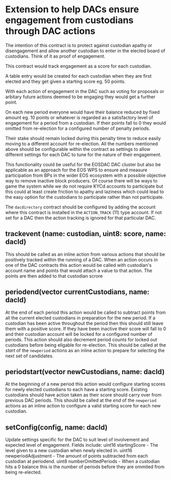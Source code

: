 # Extension to help DACs ensure engagement from custodians through DAC actions

The intention of this contract is to protect against custodian apathy or disengagement and allow another custodian to enter in the elected board of custodians. Think of it as proof of engagement.

This contract would track engagement as a score for each custodian.

A table entry would be created for each custodian when they are first elected and they get given a starting score eg. 50 points.

With each action of engagement in the DAC such as voting for proposals or arbitary future actions deemed to be engaging they would get a further point.

On each new period everyone would have their balance reduced by fixed amount eg. 10 points or whatever is regarded as a satisfactory level of engagement for a period from a custodian. If their points fall to 0 they would omitted from re-election for a configured number of penalty periods.

Their stake should remain locked during this penalty time to reduce easily moving to a different account for re-election. All the numbers mentioned above should be configurable within the contract as settings to allow different settings for each DAC to tune for the nature of their engagement.

This functionality could be useful for the EOSDAC DAC cluster but also be applicable as an approach for the EOS WPS to ensure and measure participation from BPs in the wider EOS ecosystem with a possible objective way to remove inactive block producers.
Of course there will be ways to game the system while we do not require KYCd accounts to participate but this could at least create friction to apathy and laziness which could lead to the easy option for the custodians to participate rather than not participate.

The `dacdirectory` contract should be configured by adding the account where this contract is installed in the
`ACTION_TRACK` (11) type account. If not set for a DAC then the action tracking is ignored for that particular DAC.

## trackevent (name: custodian, uint8: score, name: dacId)

This should be called as an inline action from various actions that should be positively tracked within the running of a DAC.
When an action occurs in one of the DAC contracts this action would be called with custodian's account name and points that would attach a value to that action. The points are then added to that custodian scrore

## periodend(vector<name> currentCustodians, name: dacId)

At the end of each period this action would be called to subtract points from all the current elected custodians in preparation for the new period. If a custodian has been active throughout the period then this should still leave them with a positive score. If they have been inactive their score will fall to 0 and their custodian account will be locked for a configured number of periods. This action should also decrement period counts for locked out custodians before being eligable for re-election. This should be called at the _start_ of the `newperiod` actions as an inline action to prepare for selecting the next set of candidates.

## periodstart(vector<name> newCustodians, name: dacId)

At the beginning of a new period this action would configure starting scores for newly elected custodians to each have a starting score. Existing custodians should have action taken as their score should carry over from previous DAC periods.
This should be called at the _end_ of the `newperiod` actions as an inline action to configure a valid starting score for each new custodian.

## setConfig(config, name: dacId)

Update settings specific for the DAC to suit level of involvement and expected level of engagement.
Fields include:
uint16 startingScore - The level given to a new custodian when newly elected in.
uint16 newperiodAdjustment - The amount of points subtracted from each custodian at periodend.
uint8 numberOmittedPeriods - When a custodian hits a 0 balance this is the number of periods before they are ommited from being re-elected.
